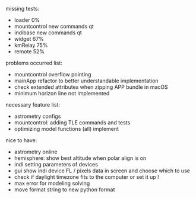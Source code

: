 missing tests:
- loader 0%
- mountcontrol new commands qt
- indibase new commands qt
- widget 67%
- kmRelay 75%
- remote 52%

problems occurred list:
- mountcontrol overflow pointing
- mainApp refactor to better understandable implementation
- check extended attributes when zipping APP bundle in macOS
- minimum horizon line not implemented

necessary feature list:
- astrometry configs
- mountcontrol: adding TLE commands and tests
- optimizing model functions (all) implement

nice to have:
- astrometry online
- hemisphere: show best altitude when polar align is on
- indi setting parameters of devices
- gui show indi device FL / pixels data in screen and choose which to use
- check if daylight timezone fits to the computer or set it up !
- max error for modeling solving
- move format string to new python format

